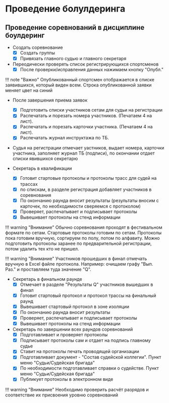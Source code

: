 # Проведение болулдеринга

## Проведение соревнований в дисциплине боулдеринг

* Создать соревнование
    * [x] Создать группы
    * [x] Привязать главного судью и главного секретаря
* Переодически проверять список регистрирующихся спортсменов
    * [x] После проверки/исправления данных нажимаем кнопку "Опубл."

!!! note "Важно"
Опубликованный спортсмен отображается в списке заявившихся, который виден всем.
Строка опубликованной заявки меняет цвет на синий

* После завершения приема заявок
    * [x] Подготовить списки участников сетам для судьи на регистрации
    * [x] Распечатать и порезать номера участников. (Печатаем 4 на лист).
    * [x] Распечатать и порезать карточки участника. (Печатаем 4 на лист).
    * [x] Распечатать журнал инструктажа по ТБ.

* Судья на регистрации отмечает уастников, выдает номера, карточки участника,
заполняет журнал ТБ (подписи), по окончании отдает списки явившихся секретарю

* Секретарь в квалификации
    * [x] Готовит стартовые протоколы и протоколы трасс для судей на трассах
    * [x] по спискам, в разделе регистрация добавляет участников в соревнования    
    * [x] По окончанию раунда вносит результаты (результаты вносим с карточек,
    по необходимости сверяемся с протоколом)
    * [x] Проверяет, распечатывает и подписывает протоколы
    * [x] Вывешивает протоколы на стенд информации

!!! warning "Внимание"
    Обычно соревнования проходят в фестивальном формате по сетам. Стартовые протоколы 
    готовим по сетам. Протоколы пока готовим вручную, сортируем по полу, потом по алфавиту.
    Можно подготовить протоколы заранее по предварительной регистрации, потом удалить
    тех кто не пришел.

!!! warning "Внимание"
    Участников прошедших в финал отмечать вручную в Excel файле протокола. Например:
    очищаем графу "Вып. Раз." и проставляем туда значение "Q".

* Секретарь в финальном раунде
    * [x] Отмечает в разделе "Результаты Q" участников вышедших в финал
    * [x] Готовит стартовый протокол и протокол трассы на финальный раунд
    * [x] Вывешивает стартовый протокол в зоне изоляции
    * [x] По окончанию раунда вносит результаты
    * [x] Проверяет, распечатывает и подписывает протоколы
    * [x] Вывешивает протоколы на стенд информации

* Секретарь по завершении всех раундов соревнований
    * [x] Подготавливает и проверяет протоколы
    * [x] Подписывает протоколы сам и отдает на подпись главному судье
    * [x] Ставит на протоколы печать проводящей организации
    * [x] Подготавливает документ - "Состав судейской коллегии". Пункт меню "Судьи/Судейская бригада"
    * [x] По необходимости подготавливает справки о судействе. Пункт меню "Судьи/Судейская бригада"
    * [x] Публикует протоколы в электронном виде

!!! warning "Внимание"
    Необходимо проверить расчёт разрядов и соответствие их присвоения
    уровню соревнований